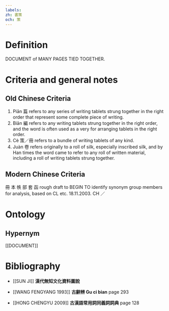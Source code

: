 ```yaml
---
labels: 
zh: 書策
och: 策
---
```


# Definition
DOCUMENT of MANY PAGES TIED TOGETHER.
# Criteria and general notes
## Old Chinese Criteria
1. Piān 篇 refers to any series of writing tablets strung together in the right order that represent some complete piece of writing.
2. Biān 編 refers to any writing tablets strung together in the right order, and the word is often used as a very for arranging tablets in the right order.
3. Cè 策／冊 refers to a bundle of writing tablets of any kind.
4. Juàn 卷 refers originally to a roll of silk, especially inscribed silk, and by Han times the word came to refer to any roll of written material, including a roll of writing tablets strung together.
## Modern Chinese Criteria
冊
本
帙
部
套
函
rough draft to BEGIN TO identify synonym group members for analysis, based on CL etc. 18.11.2003. CH ／
# Ontology

## Hypernym
[[DOCUMENT]]
# Bibliography
- [[SUN JI]]
**漢代無知文化資料圖說** 

- [[WANG FENGYANG 1993]]
**古辭辨 Gu ci bian** page 293

- [[HONG CHENGYU 2009]]
**古漢語常用詞同義詞詞典** page 128
